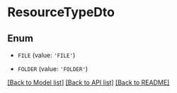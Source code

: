 # ResourceTypeDto


## Enum

* `FILE` (value: `'FILE'`)

* `FOLDER` (value: `'FOLDER'`)

[[Back to Model list]](../README.md#documentation-for-models) [[Back to API list]](../README.md#documentation-for-api-endpoints) [[Back to README]](../README.md)



